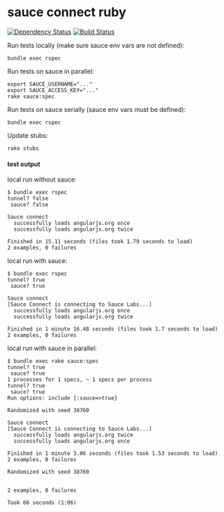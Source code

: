 # sauce connect ruby 
[![Dependency Status](https://gemnasium.com/bootstraponline/sauce_connect_ruby.svg?nocache)](https://gemnasium.com/bootstraponline/sauce_connect_ruby)
[![Build Status](https://travis-ci.org/bootstraponline/sauce_connect_ruby.svg?branch=master)](https://travis-ci.org/bootstraponline/sauce_connect_ruby/builds)

Run tests locally (make sure sauce env vars are not defined):

`bundle exec rspec`

Run tests on sauce in parallel:

```
export SAUCE_USERNAME="..."
export SAUCE_ACCESS_KEY="..."
rake sauce:spec
```

Run tests on sauce serially (sauce env vars must be defined):

`bundle exec rspec`

Update stubs:

```
rake stubs
```

#### test output

local run without sauce:

```
$ bundle exec rspec
tunnel? false
 sauce? false

Sauce connect
  successfully loads angularjs.org once
  successfully loads angularjs.org twice

Finished in 15.11 seconds (files took 1.79 seconds to load)
2 examples, 0 failures
```

local run with sauce:

```
$ bundle exec rspec
tunnel? true
 sauce? true

Sauce connect
[Sauce Connect is connecting to Sauce Labs...]
  successfully loads angularjs.org once
  successfully loads angularjs.org twice

Finished in 1 minute 16.48 seconds (files took 1.7 seconds to load)
2 examples, 0 failures
```

local run with sauce in parallel:

```
$ bundle exec rake sauce:spec
tunnel? true
 sauce? true
1 processes for 1 specs, ~ 1 specs per process
tunnel? true
 sauce? true
Run options: include {:sauce=>true}

Randomized with seed 38760

Sauce connect
[Sauce Connect is connecting to Sauce Labs...]
  successfully loads angularjs.org twice
  successfully loads angularjs.org once

Finished in 1 minute 3.06 seconds (files took 1.53 seconds to load)
2 examples, 0 failures

Randomized with seed 38760


2 examples, 0 failures

Took 66 seconds (1:06)
```
